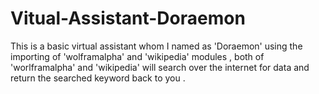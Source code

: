 # Vitual-Assistant-Doraemon
This is a basic virtual assistant whom I named as 'Doraemon' using the importing of 'wolframalpha' and 'wikipedia' modules , both of 'worlframalpha' and 'wikipedia' will search over the internet for data and return the searched keyword back to you .
